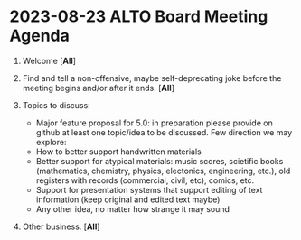 # 2023-08-23 ALTO Board Meeting Agenda
1. Welcome [**All**]
2. Find and tell a non-offensive, maybe self-deprecating joke before the meeting begins and/or after it ends. [**All**]
3. Topics to discuss:

    * Major feature proposal for 5.0: in preparation please provide on github at least one topic/idea to be discussed. Few direction we may explore:
    *   How to better support handwritten materials
    *   Better support for atypical materials: music scores, scietific books (mathematics, chemistry, physics, electonics, engineering, etc.), old registers with records (commercial, civil, etc), comics, etc.
    *   Support for presentation systems that support editing of text information (keep original and edited text maybe)
    *   Any other idea, no matter how strange it may sound

4. Other business. [**All**]
